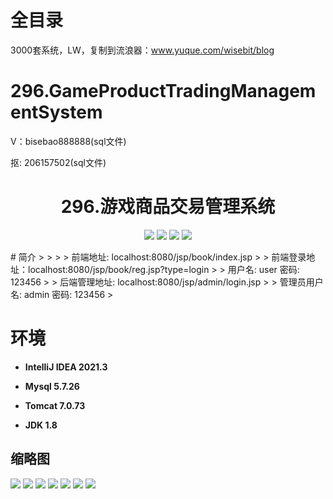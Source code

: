 # 全目录

3000套系统，LW，复制到流浪器：www.yuque.com/wisebit/blog

# 296.GameProductTradingManagementSystem

<p>V：bisebao888888(sql文件)</p>
<p>抠: 206157502(sql文件)</p>

<p><h1 align="center">296.游戏商品交易管理系统</h1></p>



<p align="center">
	<img src="https://img.shields.io/badge/jdk-1.8-orange.svg"/>
    <img src="https://img.shields.io/badge/servlet-5.x-lightgrey.svg"/>
    <img src="https://img.shields.io/badge/jsp-3.x-blue.svg"/>
    <img src="https://img.shields.io/badge/jdbc-5.x-yellow.svg"/>
</p>
# 简介
>
> 
>
> 前端地址: localhost:8080/jsp/book/index.jsp
>
> 前端登录地址：localhost:8080/jsp/book/reg.jsp?type=login
>
> 用户名: user   密码: 123456
>
> 后端管理地址: localhost:8080/jsp/admin/login.jsp
>
> 管理员用户名: admin   密码: 123456
>


# 环境

- <b>IntelliJ IDEA 2021.3</b>

- <b>Mysql 5.7.26</b>

- <b>Tomcat 7.0.73</b>

- <b>JDK 1.8</b>





## 缩略图

![](https://bitwise.oss-cn-heyuan.aliyuncs.com/2024/9/10/3ce60f34-a45a-422d-be1e-79cc7e7ab0e3.png)
![](https://bitwise.oss-cn-heyuan.aliyuncs.com/2024/9/10/d83277fb-fe9a-4c35-b4fd-90b2e4d354f6.png)
![](https://bitwise.oss-cn-heyuan.aliyuncs.com/2024/9/10/045dce91-fd08-4ab0-a030-c1ec304b4afd.png)
![](https://bitwise.oss-cn-heyuan.aliyuncs.com/2024/9/10/fec80d17-1d5f-4f97-8aba-c10d9e1aad47.png)
![](https://bitwise.oss-cn-heyuan.aliyuncs.com/2024/9/10/a2b2c748-cd7b-4d3a-98b7-68166ce674b1.png)
![](https://bitwise.oss-cn-heyuan.aliyuncs.com/2024/9/10/a3c75ffb-2b00-4f12-bbef-d8fea5688fec.png)
![](https://bitwise.oss-cn-heyuan.aliyuncs.com/2024/9/10/91f68928-1e84-4f83-b150-7ee81bc13396.png)







